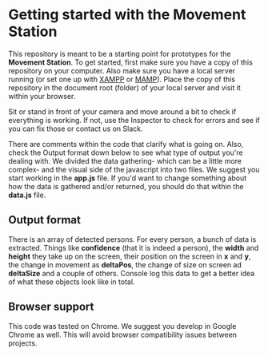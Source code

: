 # Getting started with the Movement Station
This repository is meant to be a starting point for prototypes for the **Movement Station**. To get started, first make sure you have a copy of this repository on your computer. Also make sure you have a local server running (or set one up with [XAMPP](https://www.apachefriends.org/) or [MAMP](https://www.mamp.info/)). Place the copy of this repository in the document root (folder) of your local server and visit it within your browser.

Sit or stand in front of your camera and move around a bit to check if everything is working. If not, use the Inspector to check for errors and see if you can fix those or contact us on Slack.

There are comments within the code that clarify what is going on. Also, check the Output format down below to see what type of output you're dealing with. We divided the data gathering- which can be a little more complex- and the visual side of the javascript into two files. We suggest you start working in the **app.js** file. If you'd want to change something about how the data is gathered and/or returned, you should do that within the **data.js** file.

## Output format
There is an array of detected persons. For every person, a bunch of data is extracted. Things like **confidence** (that it is indeed a person), the **width** and **height** they take up on the screen, their position on the screen in **x** and **y**, the change in movement as **deltaPos**, the change of size on screen ad **deltaSize** and a couple of others. Console log this data to get a better idea of what these objects look like in total.


## Browser support
This code was tested on Chrome. We suggest you develop in Google Chrome as well. This will avoid browser compatibility issues between projects.
